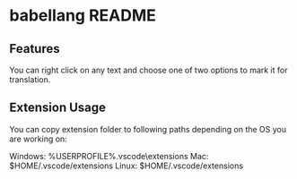# babellang README

## Features

You can right click on any text and choose one of two options to mark it for translation.


## Extension Usage

You can copy extension folder to following paths depending on the OS you are working on:
 
Windows: %USERPROFILE%\.vscode\extensions
Mac: $HOME/.vscode/extensions
Linux: $HOME/.vscode/extensions
